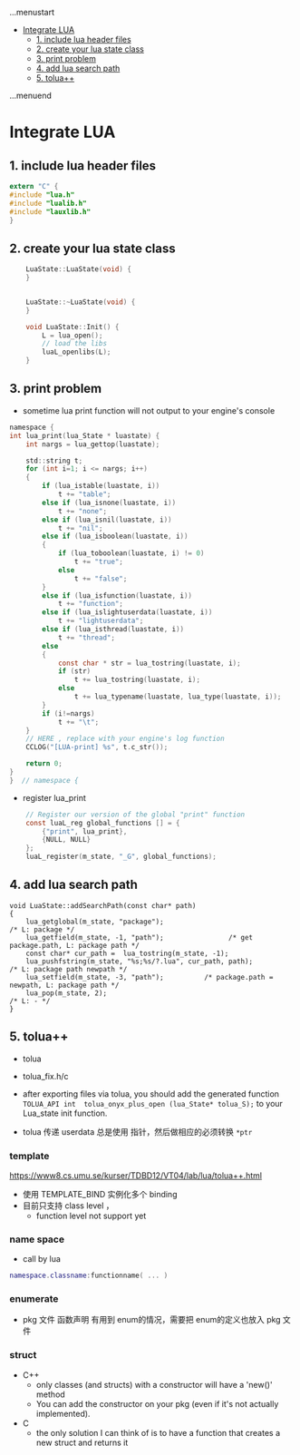 ...menustart

 - [Integrate LUA](#ce184863f05a7ff711ae5677ccb11667)
     - [1. include lua header files](#cd27a050b3dd39ef6a61a72c21f8fcb7)
     - [2. create your lua state class](#4e920d09e03dfa78fd32050f46acef83)
     - [3. print problem](#ccc897386af8da03fafcfabcc025c998)
     - [4. add lua search path](#67479c3ef43bc4a573dec363b3707a90)
     - [5. tolua++](#625a412884d68edbd61698c43079471b)

...menuend


<h2 id="ce184863f05a7ff711ae5677ccb11667"></h2>

# Integrate LUA

<h2 id="cd27a050b3dd39ef6a61a72c21f8fcb7"></h2>

## 1. include lua header files

```c
extern "C" {
#include "lua.h"
#include "lualib.h"
#include "lauxlib.h"
}
```

<h2 id="4e920d09e03dfa78fd32050f46acef83"></h2>

## 2. create your lua state class

```c
    LuaState::LuaState(void) {
    }


    LuaState::~LuaState(void) {
    }

    void LuaState::Init() {
        L = lua_open();
        // load the libs
        luaL_openlibs(L);
    }
```

<h2 id="ccc897386af8da03fafcfabcc025c998"></h2>

## 3. print problem 

 - sometime lua print function will not output to your engine's console 

```c
namespace {
int lua_print(lua_State * luastate) {
    int nargs = lua_gettop(luastate);

    std::string t;
    for (int i=1; i <= nargs; i++)
    {
        if (lua_istable(luastate, i))
            t += "table";
        else if (lua_isnone(luastate, i))
            t += "none";
        else if (lua_isnil(luastate, i))
            t += "nil";
        else if (lua_isboolean(luastate, i))
        {
            if (lua_toboolean(luastate, i) != 0)
                t += "true";
            else
                t += "false";
        }
        else if (lua_isfunction(luastate, i))
            t += "function";
        else if (lua_islightuserdata(luastate, i))
            t += "lightuserdata";
        else if (lua_isthread(luastate, i))
            t += "thread";
        else
        {
            const char * str = lua_tostring(luastate, i);
            if (str)
                t += lua_tostring(luastate, i);
            else
                t += lua_typename(luastate, lua_type(luastate, i));
        }
        if (i!=nargs)
            t += "\t";
    }
    // HERE , replace with your engine's log function
    CCLOG("[LUA-print] %s", t.c_str());

    return 0;
}
}  // namespace {
```

 - register lua_print 

```c
    // Register our version of the global "print" function
    const luaL_reg global_functions [] = {
        {"print", lua_print},
        {NULL, NULL}
    };
    luaL_register(m_state, "_G", global_functions);
```

<h2 id="67479c3ef43bc4a573dec363b3707a90"></h2>

## 4. add lua search path

```
void LuaState::addSearchPath(const char* path)
{
    lua_getglobal(m_state, "package");                                  /* L: package */
    lua_getfield(m_state, -1, "path");                /* get package.path, L: package path */
    const char* cur_path =  lua_tostring(m_state, -1);
    lua_pushfstring(m_state, "%s;%s/?.lua", cur_path, path);            /* L: package path newpath */
    lua_setfield(m_state, -3, "path");          /* package.path = newpath, L: package path */
    lua_pop(m_state, 2);                                                /* L: - */
}
```

<h2 id="625a412884d68edbd61698c43079471b"></h2>

## 5. tolua++

 - tolua
 - tolua_fix.h/c
 - after exporting files via tolua,  you should add the generated function `TOLUA_API int  tolua_onyx_plus_open (lua_State* tolua_S);` to your Lua_state init function.

 - tolua 传递 userdata 总是使用 指针，然后做相应的必须转换  `*ptr`

### template

 https://www8.cs.umu.se/kurser/TDBD12/VT04/lab/lua/tolua++.html

 - 使用 TEMPLATE_BIND 实例化多个 binding
 - 目前只支持 class level   ， 
    - function level not support yet

### name space 

 - call by lua
```lua
namespace.classname:functionname( ... )
```

### enumerate

 - pkg 文件 函数声明 有用到 enum的情况，需要把 enum的定义也放入 pkg 文件

### struct 

 - C++ 
    - only classes (and structs) with a constructor will have a 'new()' method
    - You can add the constructor on your pkg (even if it's not actually implemented).
 - C
    - the only solution I can think of is to have a function that creates a new struct and returns it


